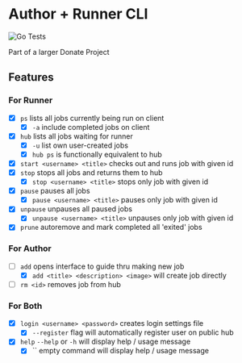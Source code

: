 # Author + Runner CLI

![Go Tests](https://github.com/DonateComputing/DonateCLI/workflows/Go%20Tests/badge.svg?branch=master)

Part of a larger Donate Project

## Features

### For Runner

* [x] `ps` lists all jobs currently being run on client
  * [x] `-a` include completed jobs on client
* [x] `hub` lists all jobs waiting for runner
  * [x] `-u` list own user-created jobs
  * [x] `hub ps` is functionally equivalent to hub
* [x] `start <username> <title>` checks out and runs job with given id
* [x] `stop` stops all jobs and returns them to hub
  * [x] `stop <username> <title>` stops only job with given id
* [x] `pause` pauses all jobs
  * [x] `pause <username> <title>` pauses only job with given id
* [x] `unpause` unpauses all paused jobs
  * [x] `unpause <username> <title>` unpauses only job with given id
* [x] `prune` autoremove and mark completed all 'exited' jobs

### For Author

* [ ] `add` opens interface to guide thru making new job
  * [x] `add <title> <description> <image>` will create job directly
* [ ] `rm <id>` removes job from hub

### For Both

* [x] `login <username> <password>` creates login settings file
  * [x] `--register` flag will automatically register user on public hub
* [x] `help` `--help` or `-h` will display help / usage message
  * [x] `` empty command will display help / usage message
